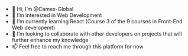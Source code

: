 - 👋 Hi, I’m @Camex-Global 
- 👀 I’m interested in Web Development
- 🌱 I’m currently learning React (Course 3 of the 9 courses in Front-End Web developemt)
- 💞️ I’m looking to collaborate with other developers on projects that will further enhance my knowledge 
- 📫 Feel free to reach me through this platform for now

<!---
Camex-Global/Camex-Global is a ✨ special ✨ repository because its `README.md` (this file) appears on your GitHub profile.
You can click the Preview link to take a look at your changes.
--->
